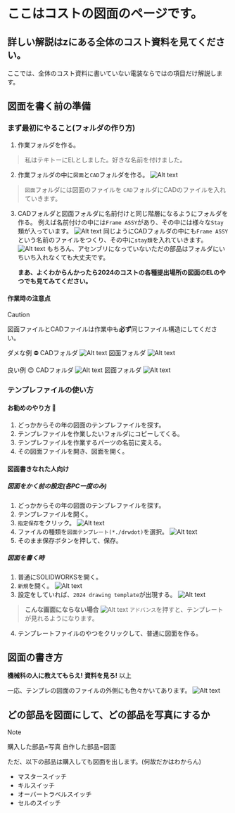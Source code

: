 # ここはコストの図面のページです。
## 詳しい解説はzにある全体のコスト資料を見てください。
ここでは、全体のコスト資料に書いていない電装ならではの項目だけ解説します。

## 図面を書く前の準備
### まず最初にやること(フォルダの作り方)
1. 作業フォルダを作る。
> 私はテキトーにELとしました。好きな名前を付けました。
2. 作業フォルダの中に`図面`と`CAD`フォルダを作る。
   ![Alt text](image-6.png)
> `図面`フォルダには図面のファイルを
> `CAD`フォルダにCADのファイルを入れていきます。
3. CADフォルダと図面フォルダに名前付けと同じ階層になるようにフォルダを作る。
   例えば名前付けの中には`Frame ASSY`があり、その中には様々な`Stay`類が入っています。
   ![Alt text](image-7.png)
   同じようにCADフォルダの中にも`Frame ASSY`という名前のファイルをつくり、その中に`stay類`を入れていきます。
   ![Alt text](image-8.png)
   もちろん、アセンブリになっていないただの部品はフォルダにいちいち入れなくても大丈夫です。

   **まあ、よくわからんかったら2024のコストの各種提出場所の図面のELのやつでも見てみてください。**

#### 作業時の注意点
> [!CAUTION]
> 図面ファイルとCADファイルは作業中も**必ず**同じファイル構造にしてください。

ダメな例 ⛔
CADフォルダ
![Alt text](image-9.png)
図面フォルダ
![Alt text](image-10.png)

良い例 :blush:
CADフォルダ
![Alt text](image-9.png)
図面フォルダ
![Alt text](image-11.png)

### テンプレファイルの使い方
#### お勧めのやり方 🔰
1. どっかからその年の図面のテンプレファイルを探す。
2. テンプレファイルを作業したいフォルダにコピーしてくる。
3. テンプレファイルを作業するパーツの名前に変える。
4. その図面ファイルを開き、図面を開く。
   
#### 図面書きなれた人向け
##### 図面をかく前の設定(各PC一度のみ)
1. どっかからその年の図面のテンプレファイルを探す。
2. テンプレファイルを開く。
3. `指定保存`をクリック。
![Alt text](image-1.png) 
4. ファイルの種類を`図面テンプレート(*./drwdot)`を選択。
![Alt text](image-2.png)
5. そのまま保存ボタンを押して、保存。
   
##### 図面を書く時
1. 普通にSOLIDWORKSを開く。
2. `新規`を開く。
   ![Alt text](image-3.png)
3. 設定をしていれば、`2024 drawing template`が出現する。
![Alt text](image-4.png)

> **こんな画面にならない場合**
> ![Alt text](image-5.png)
> `アドバンス`を押すと、テンプレートが見れるようになります。
4. テンプレートファイルのやつをクリックして、普通に図面を作る。


## 図面の書き方
**機械科の人に教えてもらえ!**
**資料を見ろ!**
以上

一応、テンプレの図面のファイルの外側にも色々かいてあります。
![Alt text](image.png)

## どの部品を図面にして、どの部品を写真にするか
> [!NOTE]
> 購入した部品=写真
> 自作した部品=図面

ただ、以下の部品は購入しても図面を出します。(何故だかはわからん)
- マスタースイッチ
- キルスイッチ
- オーバートラベルスイッチ
- セルのスイッチ